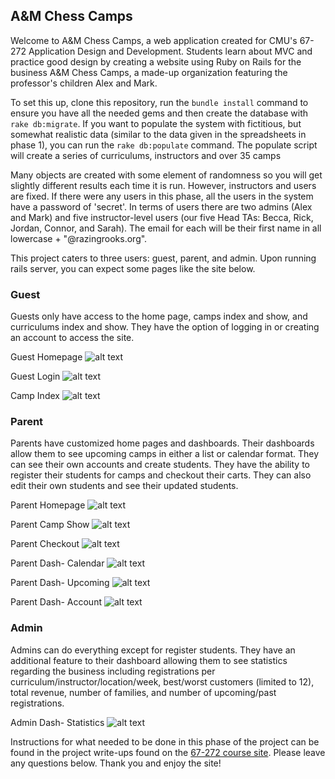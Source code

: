 ## A&M Chess Camps ##

Welcome to A&M Chess Camps, a web application created for CMU's 67-272 Application Design and Development. Students learn about MVC and practice good design by creating a website using Ruby on Rails for the business A&M Chess Camps, a made-up organization featuring the professor's children Alex and Mark.

To set this up, clone this repository, run the `bundle install` command to ensure you have all the needed gems and then create the database with `rake db:migrate`.  If you want to populate the system with fictitious, but somewhat realistic data (similar to the data given in the spreadsheets in phase 1), you can run the `rake db:populate` command.  The populate script will create a series of curriculums, instructors and over 35 camps

Many objects are created with some element of randomness so you will get slightly different results each time it is run.  However, instructors and users are fixed.  If there were any users in this phase, all the users in the system have a password of 'secret'.  In terms of users there are two admins (Alex and Mark) and five instructor-level users (our five Head TAs: Becca, Rick, Jordan, Connor, and Sarah).  The email for each will be their first name in all lowercase + "@razingrooks.org".

This project caters to three users: guest, parent, and admin. Upon running rails server, you can expect some pages like the site below.

### Guest ###
Guests only have access to the home page, camps index and show, and curriculums index and show. They have the option of logging in or creating an account to access the site.

Guest Homepage
![alt text](https://raw.githubusercontent.com/judyzhang25/A-M-Chess-Camps/master/app/assets/images/guest_homepage.png?raw=true "Guest Homepage")

Guest Login
![alt text](https://raw.githubusercontent.com/judyzhang25/A-M-Chess-Camps/master/app/assets/images/login.png?raw=true "Guest Login")

Camp Index
![alt text](https://raw.githubusercontent.com/judyzhang25/A-M-Chess-Camps/master/app/assets/images/active_camps.png?raw=true "Camp Index")

### Parent ###
Parents have customized home pages and dashboards. Their dashboards allow them to see upcoming camps in either a list or calendar format. They can see their own accounts and create students. They have the ability to register their students for camps and checkout their carts. They can also edit their own students and see their updated students.

Parent Homepage
![alt text](https://raw.githubusercontent.com/judyzhang25/A-M-Chess-Camps/master/app/assets/images/parent_homepage.png?raw=true "Parent Homepage")

Parent Camp Show
![alt text](https://raw.githubusercontent.com/judyzhang25/A-M-Chess-Camps/master/app/assets/images/camp_show2.png?raw=true "Parent Camp Show")

Parent Checkout
![alt text](https://raw.githubusercontent.com/judyzhang25/A-M-Chess-Camps/master/app/assets/images/checkout.png?raw=true "Parent Checkout")

Parent Dash- Calendar
![alt text](https://raw.githubusercontent.com/judyzhang25/A-M-Chess-Camps/master/app/assets/images/agenda_calendar.png?raw=true "Parent Dash- Calendar")

Parent Dash- Upcoming
![alt text](https://raw.githubusercontent.com/judyzhang25/A-M-Chess-Camps/master/app/assets/images/agenda_upcoming.png?raw=true "Parent Dash- Upcoming")

Parent Dash- Account
![alt text](https://raw.githubusercontent.com/judyzhang25/A-M-Chess-Camps/master/app/assets/images/agenda_manage.png?raw=true "Parent Dash- Account")

### Admin ###
Admins can do everything except for register students. They have an additional feature to their dashboard allowing them to see statistics regarding the business including registrations per curriculum/instructor/location/week, best/worst customers (limited to 12), total revenue, number of families, and number of upcoming/past registrations.

Admin Dash- Statistics
![alt text](https://raw.githubusercontent.com/judyzhang25/A-M-Chess-Camps/master/app/assets/images/agenda_stats.png?raw=true "Admin Dash- Statistics")

Instructions for what needed to be done in this phase of the project can be found in the project write-ups found on the [67-272 course site](http://67272.cmuis.net/projects/). Please leave any questions below. Thank you and enjoy the site!



